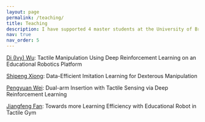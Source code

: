 ```yaml
---
layout: page
permalink: /teaching/
title: Teaching
description: I have supported 4 master students at the University of Bristol to accomplish their thesis projects.
nav: true
nav_order: 5
---
```


[Di (Ivy) Wu](https://www.linkedin.com/in/ivy-wu98/): Tactile Manipulation Using Deep Reinforcement Learning on an Educational Robotics Platform

[Shipeng Xiong](https://www.linkedin.com/in/%E4%BB%95%E9%B9%8F-%E7%86%8A-b6b058175/?locale=en_US): Data-Efficient Imitation Learning for Dexterous Manipulation

[Pengyuan Wei](https://uclic.ucl.ac.uk/people/pengyuan-wei): Dual-arm Insertion with Tactile Sensing via Deep Reinforcement Learning

[Jiangfeng Fan](): Towards more Learning Efficiency with Educational Robot in Tactile Gym